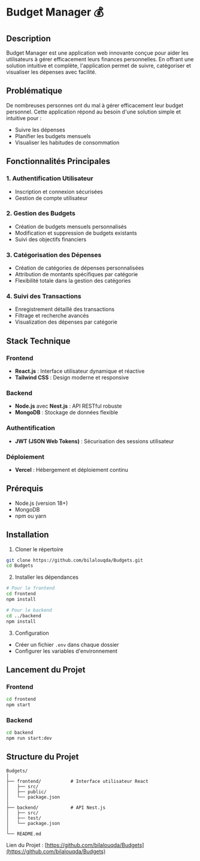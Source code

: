 # Budget Manager 💰

## Description

Budget Manager est une application web innovante conçue pour aider les utilisateurs à gérer efficacement leurs finances personnelles. En offrant une solution intuitive et complète, l'application permet de suivre, catégoriser et visualiser les dépenses avec facilité.

## Problématique

De nombreuses personnes ont du mal à gérer efficacement leur budget personnel. Cette application répond au besoin d'une solution simple et intuitive pour :
- Suivre les dépenses
- Planifier les budgets mensuels
- Visualiser les habitudes de consommation

## Fonctionnalités Principales

### 1. Authentification Utilisateur
- Inscription et connexion sécurisées
- Gestion de compte utilisateur

### 2. Gestion des Budgets
- Création de budgets mensuels personnalisés
- Modification et suppression de budgets existants
- Suivi des objectifs financiers

### 3. Catégorisation des Dépenses
- Création de catégories de dépenses personnalisées
- Attribution de montants spécifiques par catégorie
- Flexibilité totale dans la gestion des catégories

### 4. Suivi des Transactions
- Enregistrement détaillé des transactions
- Filtrage et recherche avancés
- Visualization des dépenses par catégorie

## Stack Technique

### Frontend
- **React.js** : Interface utilisateur dynamique et réactive
- **Tailwind CSS** : Design moderne et responsive

### Backend
- **Node.js** avec **Nest.js** : API RESTful robuste
- **MongoDB** : Stockage de données flexible

### Authentification
- **JWT (JSON Web Tokens)** : Sécurisation des sessions utilisateur

### Déploiement
- **Vercel** : Hébergement et déploiement continu

## Prérequis

- Node.js (version 18+)
- MongoDB
- npm ou yarn

## Installation

1. Cloner le répertoire
```bash
git clone https://github.com/bilalouqda/Budgets.git
cd Budgets
```

2. Installer les dépendances
```bash
# Pour le frontend
cd frontend
npm install

# Pour le backend
cd ../backend
npm install
```

3. Configuration
- Créer un fichier `.env` dans chaque dossier
- Configurer les variables d'environnement

## Lancement du Projet

### Frontend
```bash
cd frontend
npm start
```

### Backend
```bash
cd backend
npm run start:dev
```

## Structure du Projet
```
Budgets/
│
├── frontend/           # Interface utilisateur React
│   ├── src/
│   ├── public/
│   └── package.json
│
├── backend/            # API Nest.js
│   ├── src/
│   ├── test/
│   └── package.json
│
└── README.md
```

Lien du Projet : [https://github.com/bilalouqda/Budgets](https://github.com/bilalouqda/Budgets)
